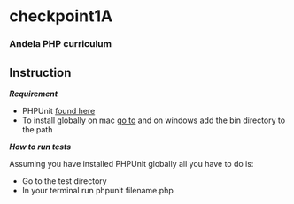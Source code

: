 # checkpoint1A
### Andela PHP curriculum

## Instruction

***Requirement***

- PHPUnit [found here](https://phpunit.de/)
- To install globally on mac [go to](https://allisterantosik.com/2014/01/08/installing-phpunit-on-osx-mavericks-via-composer/)
and on windows add the bin directory to the path

***How to run tests***

Assuming you have installed PHPUnit globally all you have
to do is:

- Go to the test directory
- In your terminal run phpunit filename.php
